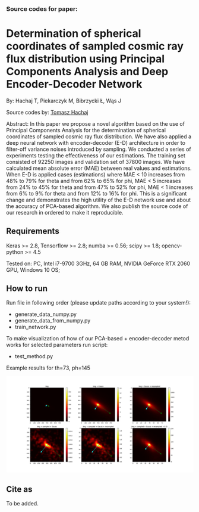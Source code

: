 ### Source codes for paper:

# Determination of spherical coordinates of sampled cosmic ray flux distribution using Principal Components Analysis and Deep Encoder-Decoder Network

By: Hachaj T, Piekarczyk M, Bibrzycki Ł, Wąs J

Source codes by: [Tomasz Hachaj](https://home.agh.edu.pl/~thachaj/)

Abstract: In this paper we propose a novel algorithm based on the use of Principal 
Components Analysis for the determination of spherical coordinates of sampled cosmic 
ray flux distribution. We have also applied a deep neural network with encoder-decoder
(E-D) architecture in order to filter-off variance noises introduced by sampling. 
We conducted a series of experiments testing the effectiveness of our estimations. 
The training set consisted of 92250 images and validation set of 37800 images. 
We have calculated mean absolute error (MAE) between real values and estimations. 
When E-D is applied cases (estimations) where MAE < 10 increases from 48% to 79% for 
theta and from 62% to 65% for phi, MAE < 5 increases from 24% to 45% for theta and 
from 47% to 52% for phi, MAE < 1 increases from 6% to 9% for theta and from 12% to 16%
for phi. This is a significant change and demonstrates the high utility of the E-D 
network use and about the accuracy of PCA-based algorithm. We also publish the source 
code of our research in ordered to make it reproducible.
## Requirements

Keras >= 2.8, Tensorflow >= 2.8; numba >= 0.56; scipy >= 1.8; opencv-python >= 4.5

Tested on: PC, Intel i7-9700 3GHz, 64 GB RAM, NVIDIA GeForce RTX 2060 GPU, Windows 10 OS; 

## How to run

Run file in following order (please update paths according to your system!):

- generate_data_numpy.py
- generate_data_from_numpy.py
- train_network.py

To make visualization of how of our PCA-based + encoder-decoder metod works for selected parameters run script:

- test_method.py

Example results for th=73, ph=145

![alt text](img/results.jpeg)

## Cite as

To be added.